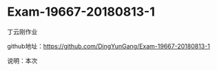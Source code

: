 # Exam-19667-20180813-1
丁云刚作业

github地址：https://github.com/DingYunGang/Exam-19667-20180813-1

说明：本次
